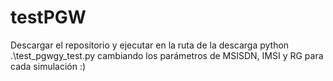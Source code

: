 # testPGW
Descargar el repositorio y ejecutar en la ruta de la descarga 
python .\test_pgwgy_test.py cambiando los parámetros de MSISDN, IMSI y RG para cada simulación :)
